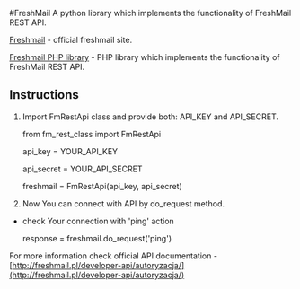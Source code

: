 #FreshMail
A python library which implements the functionality of FreshMail REST API.

[Freshmail](http://freshmail.pl/) - official freshmail site.

[Freshmail PHP library](https://github.com/FreshMail/REST-API) - PHP library which implements the functionality of FreshMail REST API.

## Instructions 

1. Import FmRestApi class and provide both: API_KEY and API_SECRET.

	
	from fm_rest_class import FmRestApi
	
	api_key = YOUR_API_KEY 
	
	api_secret = YOUR_API_SECRET
	
	freshmail = FmRestApi(api_key, api_secret)


2. Now You can connect with API by do_request method.

- check Your connection with 'ping' action
	
	response = freshmail.do_request('ping')

For more information check official API documentation -[http://freshmail.pl/developer-api/autoryzacja/](http://freshmail.pl/developer-api/autoryzacja/)
